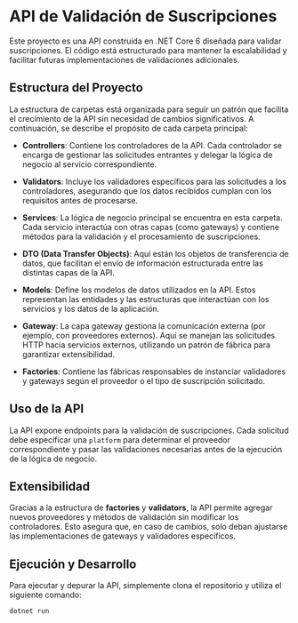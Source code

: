 # API de Validación de Suscripciones

Este proyecto es una API construida en .NET Core 6 diseñada para validar suscripciones. El código está estructurado para mantener la escalabilidad y facilitar futuras implementaciones de validaciones adicionales.

## Estructura del Proyecto

La estructura de carpetas está organizada para seguir un patrón que facilita el crecimiento de la API sin necesidad de cambios significativos. A continuación, se describe el propósito de cada carpeta principal:

- **Controllers**: Contiene los controladores de la API. Cada controlador se encarga de gestionar las solicitudes entrantes y delegar la lógica de negocio al servicio correspondiente.
  
- **Validators**: Incluye los validadores específicos para las solicitudes a los controladores, asegurando que los datos recibidos cumplan con los requisitos antes de procesarse.
  
- **Services**: La lógica de negocio principal se encuentra en esta carpeta. Cada servicio interactúa con otras capas (como gateways) y contiene métodos para la validación y el procesamiento de suscripciones.
  
- **DTO (Data Transfer Objects)**: Aquí están los objetos de transferencia de datos, que facilitan el envío de información estructurada entre las distintas capas de la API.

- **Models**: Define los modelos de datos utilizados en la API. Estos representan las entidades y las estructuras que interactúan con los servicios y los datos de la aplicación.
  
- **Gateway**: La capa gateway gestiona la comunicación externa (por ejemplo, con proveedores externos). Aquí se manejan las solicitudes HTTP hacia servicios externos, utilizando un patrón de fábrica para garantizar extensibilidad.

- **Factories**: Contiene las fábricas responsables de instanciar validadores y gateways según el proveedor o el tipo de suscripción solicitado.

## Uso de la API

La API expone endpoints para la validación de suscripciones. Cada solicitud debe especificar una `platform` para determinar el proveedor correspondiente y pasar las validaciones necesarias antes de la ejecución de la lógica de negocio.

## Extensibilidad

Gracias a la estructura de **factories** y **validators**, la API permite agregar nuevos proveedores y métodos de validación sin modificar los controladores. Esto asegura que, en caso de cambios, solo deban ajustarse las implementaciones de gateways y validadores específicos.

## Ejecución y Desarrollo

Para ejecutar y depurar la API, simplemente clona el repositorio y utiliza el siguiente comando:

```bash
dotnet run
